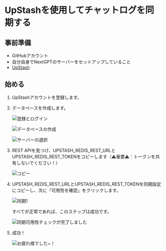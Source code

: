 # UpStashを使用してチャットログを同期する

## 事前準備

- GitHubアカウント
- 自分自身でNextGPTのサーバーをセットアップしていること
- [UpStash](https://upstash.com)

## 始める

1. UpStashアカウントを登録します。
2. データベースを作成します。

   ![登録とログイン](./images/upstash-1.png)

   ![データベースの作成](./images/upstash-2.png)

   ![サーバーの選択](./images/upstash-3.png)

3. REST APIを見つけ、UPSTASH_REDIS_REST_URLとUPSTASH_REDIS_REST_TOKENをコピーします（⚠重要⚠：トークンを共有しないでください！）

   ![コピー](./images/upstash-4.png)

4. UPSTASH_REDIS_REST_URLとUPSTASH_REDIS_REST_TOKENを同期設定にコピーし、次に「可用性を確認」をクリックします。

   ![同期1](./images/upstash-5.png)

   すべてが正常であれば、このステップは成功です。

   ![同期可用性チェックが完了しました](./images/upstash-6.png)

5. 成功！

   ![お疲れ様でした~！](./images/upstash-7.png)

